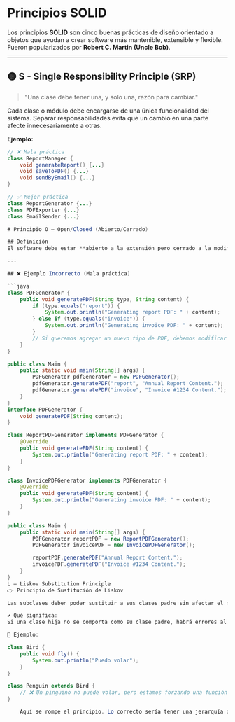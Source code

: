 # Principios SOLID

Los principios **SOLID** son cinco buenas prácticas de diseño orientado a objetos que ayudan a crear software más mantenible, extensible y flexible. Fueron popularizados por **Robert C. Martin (Uncle Bob)**.

---

## 🟡 S - Single Responsibility Principle (SRP)

> "Una clase debe tener una, y solo una, razón para cambiar."

Cada clase o módulo debe encargarse de una única funcionalidad del sistema. Separar responsabilidades evita que un cambio en una parte afecte innecesariamente a otras.

**Ejemplo:**

```java
// ❌ Mala práctica
class ReportManager {
    void generateReport() {...}
    void saveToPDF() {...}
    void sendByEmail() {...}
}

// ✅ Mejor práctica
class ReportGenerator {...}
class PDFExporter {...}
class EmailSender {...}

# Principio O – Open/Closed (Abierto/Cerrado)

## Definición
El software debe estar **abierto a la extensión pero cerrado a la modificación**. Esto significa que se debe poder agregar nuevas funcionalidades sin modificar las clases existentes.

---

## ❌ Ejemplo Incorrecto (Mala práctica)

```java
class PDFGenerator {
    public void generatePDF(String type, String content) {
        if (type.equals("report")) {
            System.out.println("Generating report PDF: " + content);
        } else if (type.equals("invoice")) {
            System.out.println("Generating invoice PDF: " + content);
        }
        // Si queremos agregar un nuevo tipo de PDF, debemos modificar esta clase.
    }
}

public class Main {
    public static void main(String[] args) {
        PDFGenerator pdfGenerator = new PDFGenerator();
        pdfGenerator.generatePDF("report", "Annual Report Content.");
        pdfGenerator.generatePDF("invoice", "Invoice #1234 Content.");
    }
}
interface PDFGenerator {
    void generatePDF(String content);
}

class ReportPDFGenerator implements PDFGenerator {
    @Override
    public void generatePDF(String content) {
        System.out.println("Generating report PDF: " + content);
    }
}

class InvoicePDFGenerator implements PDFGenerator {
    @Override
    public void generatePDF(String content) {
        System.out.println("Generating invoice PDF: " + content);
    }
}

public class Main {
    public static void main(String[] args) {
        PDFGenerator reportPDF = new ReportPDFGenerator();
        PDFGenerator invoicePDF = new InvoicePDFGenerator();

        reportPDF.generatePDF("Annual Report Content.");
        invoicePDF.generatePDF("Invoice #1234 Content.");
    }
}
L – Liskov Substitution Principle
👉 Principio de Sustitución de Liskov

Las subclases deben poder sustituir a sus clases padre sin afectar el funcionamiento.

✔ Qué significa:
Si una clase hija no se comporta como su clase padre, habrá errores al usarla.

🧠 Ejemplo:

class Bird {
    public void fly() {
        System.out.println("Puedo volar");
    }
}

class Penguin extends Bird {
    // ❌ Un pingüino no puede volar, pero estamos forzando una función que no aplica.
}

    Aquí se rompe el principio. Lo correcto sería tener una jerarquía diferente donde Bird no asuma que todas las aves vuelan.